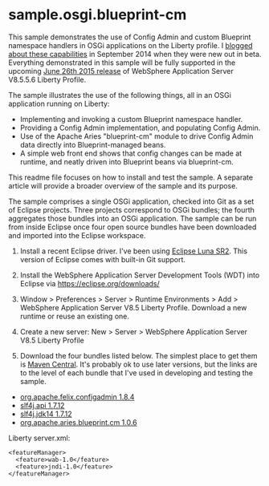 # sample.osgi.blueprint-cm

This sample demonstrates the use of Config Admin and custom Blueprint namespace handlers in OSGi applications on the Liberty profile. I [blogged about these capabilities](https://developer.ibm.com/wasdev/blog/2014/09/17/new-osgi-applications-custom-blueprint-namespace-handlers-bring-configadmin/) in September 2014 when they were new out in beta. Everything demonstrated in this sample will be fully supported in the upcoming [June 26th 2015 release](http://www-01.ibm.com/common/ssi/cgi-bin/ssialias?subtype=ca&infotype=an&appname=iSource&supplier=897&letternum=ENUS215-269) of WebSphere Application Server V8.5.5.6 Liberty Profile.   

The sample illustrates the use of the following things, all in an OSGi application running on Liberty: 
- Implementing and invoking a custom Blueprint namespace handler. 
- Providing a Config Admin implementation, and populating Config Admin. 
- Use of the Apache Aries "blueprint-cm" module to drive Config Admin data directly into Blueprint-managed beans.
- A simple web front end shows that config changes can be made at runtime, and neatly driven into Blueprint beans via blueprint-cm. 

This readme file focuses on how to install and test the sample. A separate article will provide a broader overview of the sample and its purpose. 

The sample comprises a single OSGi application, checked into Git as a set of Eclipse projects. Three projects correspond to OSGi bundles; the fourth aggregates those bundles into an OSGi application. The sample can be run from inside Eclipse once four open source bundles have been downloaded and imported into the Eclipse workspace. 

1. Install a recent Eclipse driver. I've been using [Eclipse Luna SR2](https://eclipse.org/downloads/). This version of Eclipse comes with built-in Git support. 

2. Install the WebSphere Application Server Development Tools (WDT) into Eclipse via https://eclipse.org/downloads/

3. Window > Preferences > Server > Runtime Environments > Add > WebSphere Application Server V8.5 Liberty Profile. Download a new runtime or reuse an existing one.

4. Create a new server: New > Server > WebSphere Application Server V8.5 Liberty Profile

5. Download the four bundles listed below. The simplest place to get them is [Maven Central](http://search.maven.org/). It's probably ok to use later versions, but the links are to the level of each bundle that I've used in developing and testing the sample.  
  - [org.apache.felix.configadmin 1.8.4](http://search.maven.org/remotecontent?filepath=org/apache/felix/org.apache.felix.configadmin/1.8.4/org.apache.felix.configadmin-1.8.4.jar)
  - [slf4j.api 1.7.12](http://search.maven.org/remotecontent?filepath=org/slf4j/slf4j-api/1.7.12/slf4j-api-1.7.12.jar)
  - [slf4j.jdk14 1.7.12](http://search.maven.org/remotecontent?filepath=org/slf4j/slf4j-jdk14/1.7.12/slf4j-jdk14-1.7.12.jar)
  - [org.apache.aries.blueprint.cm 1.0.6](http://search.maven.org/remotecontent?filepath=org/apache/aries/blueprint/org.apache.aries.blueprint.cm/1.0.6/org.apache.aries.blueprint.cm-1.0.6.jar)

Liberty server.xml:

~~~~
<featureManager>
  <feature>wab-1.0</feature>
  <feature>jndi-1.0</feature>
</featureManager>
~~~~

